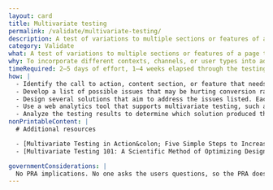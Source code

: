 ```yaml
---
layout: card
title: Multivariate testing
permalink: /validate/multivariate-testing/
description: A test of variations to multiple sections or features of a page to see which combination of variants has the greatest effect. Different from an A/B test, which tests variation to just one section or feature.
category: Validate
what: A test of variations to multiple sections or features of a page to see which combination of variants has the greatest effect. Different from an A/B test, which tests variation to just one section or feature.
why: To incorporate different contexts, channels, or user types into addressing a user need. Situating a call to action, content section, or feature set differently can help you build a more effective whole solution from a set of partial solutions.
timeRequired: 2–5 days of effort, 1–4 weeks elapsed through the testing period
how: |
  - Identify the call to action, content section, or feature that needs to be improved to increase conversion rates or user engagement.
  - Develop a list of possible issues that may be hurting conversion rates or engagement. Specify in advance what you are optimizing for (possibly through [metrics definition](/metrics-definition/#metrics-definition).
  - Design several solutions that aim to address the issues listed. Each solution should attempt to address every issue by using a unique combination of variants so each solution can be compared fairly.
  - Use a web analytics tool that supports multivariate testing, such as Google Website Optimizer or Visual Website Optimizer, to set up the testing environment. Conduct the test for long enough to produce statistically significant results.
  - Analyze the testing results to determine which solution produced the best conversion or engagement rates. Review the other solutions, as well, to see if there is information worth examining in with future studies.  
nonPrintableContent: |
  # Additional resources

  - [Multivariate Testing in Action&colon; Five Simple Steps to Increase Conversion Rates. Paras Chopra.](http://www.smashingmagazine.com/2010/11/multivariate-testing-in-action-five-simple-steps-to-increase-conversion-rates/)
  - [Multivariate Testing 101: A Scientific Method of Optimizing Design. Paras Chopra.](http://www.smashingmagazine.com/2011/04/multivariate-testing-101-a-scientific-method-of-optimizing-design/)

governmentConsiderations: |
  No PRA implications. No one asks the users questions, so the PRA does not apply. See the methods for [Recruiting](/recruiting/#recruiting) and [Privacy](/privacy/#privacy) for more tips on taking input from the public.
---
```

